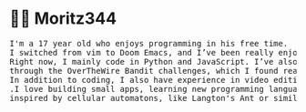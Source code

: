 # 🧙‍♂️  Moritz344
<pre>
I'm a 17 year old who enjoys programming in his free time. 
I switched from vim to Doom Emacs, and I’ve been really enjoying the experience.
Right now, I mainly code in Python and JavaScript. I’ve also gained some shell experience 
through the OverTheWire Bandit challenges, which I found really fun and highly recommend.
In addition to coding, I also have experience in video editing with DaVinci Resolve
.I love building small apps, learning new programming languages, and creating simple games 
inspired by cellular automatons, like Langton's Ant or similar concepts.
</pre>





